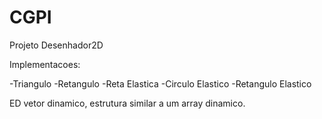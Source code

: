 # CGPI
Projeto Desenhador2D


Implementacoes:

-Triangulo
-Retangulo
  -Reta Elastica
  -Circulo Elastico
  -Retangulo Elastico

ED vetor dinamico, estrutura similar a um array dinamico.

